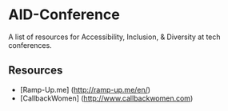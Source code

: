 # AID-Conference
A list of resources for Accessibility, Inclusion, &amp; Diversity at tech conferences.

## Resources

+ [Ramp-Up.me] (http://ramp-up.me/en/)
+ [CallbackWomen] (http://www.callbackwomen.com)
